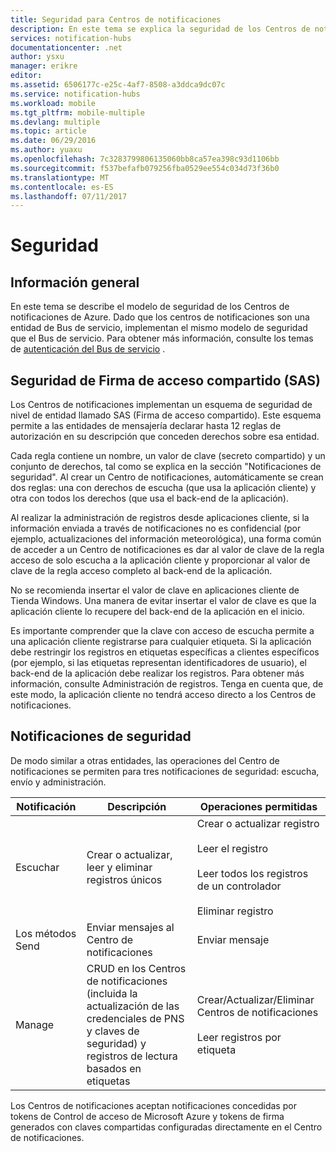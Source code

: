 ```yaml
---
title: Seguridad para Centros de notificaciones
description: En este tema se explica la seguridad de los Centros de notificaciones de Azure.
services: notification-hubs
documentationcenter: .net
author: ysxu
manager: erikre
editor: 
ms.assetid: 6506177c-e25c-4af7-8508-a3ddca9dc07c
ms.service: notification-hubs
ms.workload: mobile
ms.tgt_pltfrm: mobile-multiple
ms.devlang: multiple
ms.topic: article
ms.date: 06/29/2016
ms.author: yuaxu
ms.openlocfilehash: 7c3283799806135060bb8ca57ea398c93d1106bb
ms.sourcegitcommit: f537befafb079256fba0529ee554c034d73f36b0
ms.translationtype: MT
ms.contentlocale: es-ES
ms.lasthandoff: 07/11/2017
---
```

# <a name="security"></a>Seguridad
## <a name="overview"></a>Información general
En este tema se describe el modelo de seguridad de los Centros de notificaciones de Azure. Dado que los centros de notificaciones son una entidad de Bus de servicio, implementan el mismo modelo de seguridad que el Bus de servicio. Para obtener más información, consulte los temas de [autenticación del Bus de servicio](https://msdn.microsoft.com/library/azure/dn155925.aspx) .

## <a name="shared-access-signature-security-sas"></a>Seguridad de Firma de acceso compartido (SAS)
Los Centros de notificaciones implementan un esquema de seguridad de nivel de entidad llamado SAS (Firma de acceso compartido). Este esquema permite a las entidades de mensajería declarar hasta 12 reglas de autorización en su descripción que conceden derechos sobre esa entidad.

Cada regla contiene un nombre, un valor de clave (secreto compartido) y un conjunto de derechos, tal como se explica en la sección "Notificaciones de seguridad". Al crear un Centro de notificaciones, automáticamente se crean dos reglas: una con derechos de escucha (que usa la aplicación cliente) y otra con todos los derechos (que usa el back-end de la aplicación).

Al realizar la administración de registros desde aplicaciones cliente, si la información enviada a través de notificaciones no es confidencial (por ejemplo, actualizaciones del información meteorológica), una forma común de acceder a un Centro de notificaciones es dar al valor de clave de la regla acceso de solo escucha a la aplicación cliente y proporcionar al valor de clave de la regla acceso completo al back-end de la aplicación.

No se recomienda insertar el valor de clave en aplicaciones cliente de Tienda Windows. Una manera de evitar insertar el valor de clave es que la aplicación cliente lo recupere del back-end de la aplicación en el inicio.

Es importante comprender que la clave con acceso de escucha permite a una aplicación cliente registrarse para cualquier etiqueta. Si la aplicación debe restringir los registros en etiquetas específicas a clientes específicos (por ejemplo, si las etiquetas representan identificadores de usuario), el back-end de la aplicación debe realizar los registros. Para obtener más información, consulte Administración de registros. Tenga en cuenta que, de este modo, la aplicación cliente no tendrá acceso directo a los Centros de notificaciones.

## <a name="security-claims"></a>Notificaciones de seguridad
De modo similar a otras entidades, las operaciones del Centro de notificaciones se permiten para tres notificaciones de seguridad: escucha, envío y administración.

| Notificación | Descripción | Operaciones permitidas |
| --- | --- | --- |
| Escuchar |Crear o actualizar, leer y eliminar registros únicos |Crear o actualizar registro<br><br>Leer el registro<br><br>Leer todos los registros de un controlador<br><br>Eliminar registro |
| Los métodos Send |Enviar mensajes al Centro de notificaciones |Enviar mensaje |
| Manage |CRUD en los Centros de notificaciones (incluida la actualización de las credenciales de PNS y claves de seguridad) y registros de lectura basados en etiquetas |Crear/Actualizar/Eliminar Centros de notificaciones<br><br>Leer registros por etiqueta |

Los Centros de notificaciones aceptan notificaciones concedidas por tokens de Control de acceso de Microsoft Azure y tokens de firma generados con claves compartidas configuradas directamente en el Centro de notificaciones.

